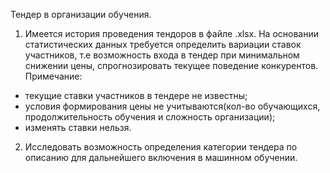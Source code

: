   Тендер в организации обучения.
1. Имеется история проведения тендоров в файле .xlsx. На основании статистических данных требуется определить вариации ставок участников, т.е возможность входа в тендер при минимальном снижении цены, спрогнозировать текущее поведение конкурентов. 
Примечание:
- текущие ставки участников в тендере не известны;
- условия формирования цены не учитываются(кол-во обучающихся, продолжительность обучения и сложность организации);
- изменять ставки нельзя.
2. Исследовать возможность определения категории тендера по описанию для дальнейшего включения в машинном обучении.
